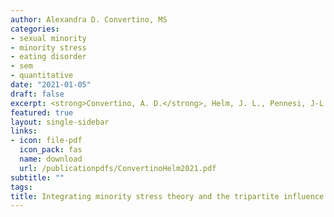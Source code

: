 ```yaml
---
author: Alexandra D. Convertino, MS
categories:
- sexual minority
- minority stress
- eating disorder
- sem
- quantitative
date: "2021-01-05"
draft: false
excerpt: <strong>Convertino, A. D.</strong>, Helm, J. L., Pennesi, J-L., Gonzales IV, M., & Blashill, A. J. (2021). Integrating minority stress theory and the tripartite influence model&colon; A model of eating disordered behavior in sexual minority young adults. <em>Appetite, 163</em>. https://doi.org/10.1016/j.appet.2021.105204
featured: true
layout: single-sidebar
links:
- icon: file-pdf
  icon_pack: fas
  name: download
  url: /publicationpdfs/ConvertinoHelm2021.pdf
subtitle: ""
tags:
title: Integrating minority stress theory and the tripartite influence model&colon; A model of eating disordered behavior in sexual minority young adults
---
```


